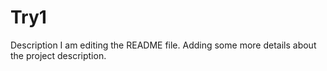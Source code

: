 # Try1
Description
I am editing the README file. Adding some more details about the project description.

